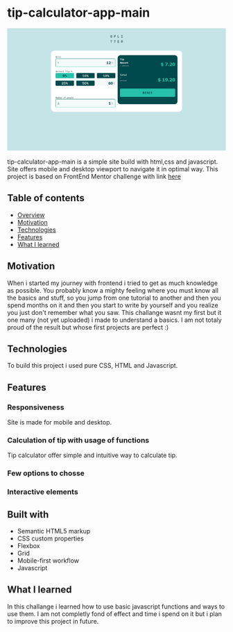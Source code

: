 # tip-calculator-app-main

![image](https://github.com/molszewski34/tip-calculator-app-main/blob/main/tip-calculator-app-main.png)

tip-calculator-app-main is a simple site build with html,css and javascript. Site offers mobile and desktop viewport to navigate it in optimal way. This project is based on FrontEnd Mentor challenge with link [here](https://www.frontendmentor.io/challenges/article-preview-component-dYBN_pYFT)

## Table of contents

- [Overview](#overview)
- [Motivation](#motivation)
- [Technologies](#technologies)
- [Features](#features)
- [What I learned](#what-i-learned)


## Motivation
When i started my journey with frontend i tried to get as much knowledge as possible. You probably know a mighty feeling where you must know all the basics and stuff, so you jump from one tutorial to another and then you spend months on it and then you start to write by yourself and you realize you just don't remember what you saw. This challange wasnt my first but it one many (not yet uploaded) i made to understand a basics. I am not totaly proud of the result but whose first projects are perfect :)


## Technologies 
To build this project i used pure CSS, HTML and Javascript.

## Features 

### Responsiveness
Site is made for mobile and desktop.

### Calculation of tip with usage of functions
Tip calculator offer simple and intuitive way to calculate tip.

### Few options to chosse

### Interactive elements


## Built with
- Semantic HTML5 markup
- CSS custom properties
- Flexbox
- Grid
- Mobile-first workflow
- Javascript

## What I learned

In this challange i learned how to use basic javascript functions and ways to use them. I am not completly fond of effect and time i spend on it but i plan to improve this project in future.




